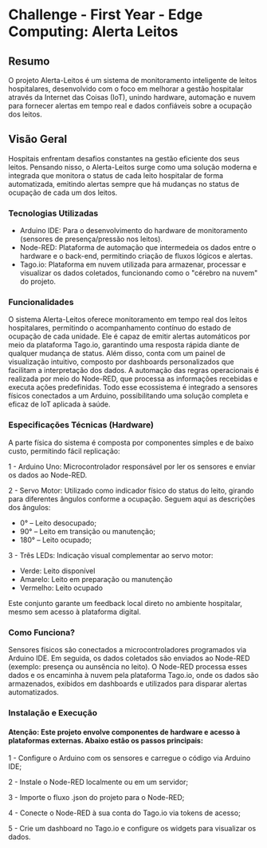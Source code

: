 # Challenge - First Year - Edge Computing: Alerta Leitos

## Resumo
O projeto Alerta-Leitos é um sistema de monitoramento inteligente de leitos hospitalares, desenvolvido com o foco em melhorar a gestão hospitalar através da Internet das Coisas (IoT), unindo hardware, automação e nuvem para fornecer alertas em tempo real e dados confiáveis sobre a ocupação dos leitos.

## Visão Geral
Hospitais enfrentam desafios constantes na gestão eficiente dos seus leitos. Pensando nisso, o Alerta-Leitos surge como uma solução moderna e integrada que monitora o status de cada leito hospitalar de forma automatizada, emitindo alertas sempre que há mudanças no status de ocupação de cada um dos leitos.

### Tecnologias Utilizadas

- Arduino IDE: Para o desenvolvimento do hardware de monitoramento (sensores de presença/pressão nos leitos).
- Node-RED: Plataforma de automação que intermedeia os dados entre o hardware e o back-end, permitindo criação de fluxos lógicos e alertas.
- Tago.io: Plataforma em nuvem utilizada para armazenar, processar e visualizar os dados coletados, funcionando como o "cérebro na nuvem" do projeto.

### Funcionalidades
O sistema Alerta-Leitos oferece monitoramento em tempo real dos leitos hospitalares, permitindo o acompanhamento contínuo do estado de ocupação de cada unidade. Ele é capaz de emitir alertas automáticos por meio da plataforma Tago.io, garantindo uma resposta rápida diante de qualquer mudança de status. Além disso, conta com um painel de visualização intuitivo, composto por dashboards personalizados que facilitam a interpretação dos dados. A automação das regras operacionais é realizada por meio do Node-RED, que processa as informações recebidas e executa ações predefinidas. Todo esse ecossistema é integrado a sensores físicos conectados a um Arduino, possibilitando uma solução completa e eficaz de IoT aplicada à saúde.

### Especificações Técnicas (Hardware)
A parte física do sistema é composta por componentes simples e de baixo custo, permitindo fácil replicação:

1 - Arduino Uno: Microcontrolador responsável por ler os sensores e enviar os dados ao Node-RED.

2 - Servo Motor: Utilizado como indicador físico do status do leito, girando para diferentes ângulos conforme a ocupação. Seguem aqui as descrições dos ângulos:

- 0° – Leito desocupado;
- 90° – Leito em transição ou manutenção;
- 180° – Leito ocupado;

3 - Três LEDs: Indicação visual complementar ao servo motor:

- Verde: Leito disponível
- Amarelo: Leito em preparação ou manutenção
- Vermelho: Leito ocupado

Este conjunto garante um feedback local direto no ambiente hospitalar, mesmo sem acesso à plataforma digital.

### Como Funciona?
Sensores físicos são conectados a microcontroladores programados via Arduino IDE. Em seguida, os dados coletados são enviados ao Node-RED (exemplo: presença ou aunsência no leito). O Node-RED processa esses dados e os encaminha à nuvem pela plataforma Tago.io, onde os dados são armazenados, exibidos em dashboards e utilizados para disparar alertas automatizados.

### Instalação e Execução
#### Atenção: Este projeto envolve componentes de hardware e acesso à plataformas externas. Abaixo estão os passos principais:

1 - Configure o Arduino com os sensores e carregue o código via Arduino IDE;

2 - Instale o Node-RED localmente ou em um servidor;

3 - Importe o fluxo .json do projeto para o Node-RED;

4 - Conecte o Node-RED à sua conta do Tago.io via tokens de acesso;

5 - Crie um dashboard no Tago.io e configure os widgets para visualizar os dados.
